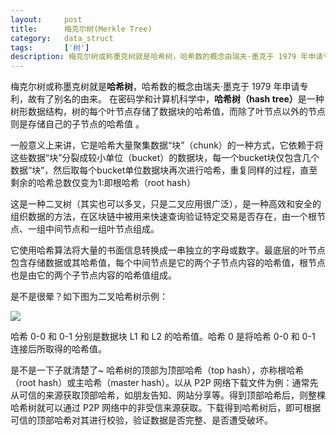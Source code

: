 ```yaml
---
layout:     post
title:      梅克尔树(Merkle Tree)
category:   data_struct
tags:       ['树']
description: 梅克尔树或称墨克树就是哈希树，哈希数的概念由瑞夫·墨克于 1979 年申请专利，故有了别名的由来。在密码学和计算机科学中，哈希树（hash tree）是一种树形数据结构，树的每个叶节点存储了数据块的哈希值，而除了叶节点以外的节点则是存储自己的子节点的哈希值 
---
```


梅克尔树或称墨克树就是<b>哈希树</b>，哈希数的概念由瑞夫·墨克于 1979 年申请专利，故有了别名的由来。
在密码学和计算机科学中，<b>哈希树（hash tree）</b>是一种树形数据结构，树的每个叶节点存储了数据块的哈希值，而除了叶节点以外的节点则是存储自己的子节点的哈希值 。

一般意义上来讲，它是哈希大量聚集数据“块”（chunk）的一种方式，它依赖于将这些数据“块”分裂成较小单位（bucket）的数据块，每一个bucket块仅包含几个数据“块”，然后取每个bucket单位数据块再次进行哈希，重复同样的过程，直至剩余的哈希总数仅变为1:即根哈希（root hash）

这是一种二叉树（其实也可以多叉，只是二叉应用很广泛），是一种高效和安全的组织数据的方法，在区块链中被用来快速查询验证特定交易是否存在，由一个根节点、一组中间节点和一组叶节点组成。

它使用哈希算法将大量的书面信息转换成一串独立的字母或数字。最底层的叶节点包含存储数据或其哈希值，每个中间节点是它的两个子节点内容的哈希值，根节点也是由它的两个子节点内容的哈希值组成。

是不是很晕？如下图为二叉哈希树示例：

<img src="https://zhangqi.life/images/数据结构/2020-02-18-2.png" />

哈希 0-0 和 0-1 分别是数据块 L1 和 L2 的哈希值。哈希 0 是将哈希 0-0 和 0-1 连接后所取得的哈希值。

是不是一下子就清楚了~
哈希树的顶部为顶部哈希（top hash），亦称根哈希（root hash）或主哈希（master hash）。以从 P2P 网络下载文件为例：通常先从可信的来源获取顶部哈希，如朋友告知、网站分享等。得到顶部哈希后，则整棵哈希树就可以通过 P2P 网络中的非受信来源获取。下载得到哈希树后，即可根据可信的顶部哈希对其进行校验，验证数据是否完整、是否遭受破坏。
